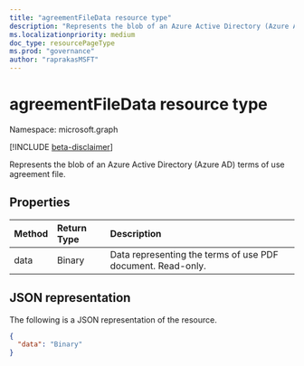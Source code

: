 ```yaml
---
title: "agreementFileData resource type"
description: "Represents the blob of an Azure Active Directory (Azure AD) terms of use agreement file."
ms.localizationpriority: medium
doc_type: resourcePageType
ms.prod: "governance"
author: "raprakasMSFT"
---
```


# agreementFileData resource type

Namespace: microsoft.graph

[!INCLUDE [beta-disclaimer](../../includes/beta-disclaimer.md)]

Represents the blob of an Azure Active Directory (Azure AD) terms of use agreement file.

## Properties
| Method       | Return Type | Description |
|:-------------|:------------|:------------|
|data|Binary|Data representing the terms of use PDF document. Read-only.|

## JSON representation

The following is a JSON representation of the resource.

<!-- {
  "blockType": "resource",
  "optionalProperties": [

  ],
  "@odata.type": "microsoft.graph.agreementFileData"
}-->

```json
{
  "data": "Binary"
}

```

<!-- uuid: 8fcb5dbc-d5aa-4681-8e31-b001d5168d79
2015-10-25 14:57:30 UTC -->
<!--
{
  "type": "#page.annotation",
  "description": "agreementFileData resource",
  "keywords": "",
  "section": "documentation",
  "tocPath": "",
  "suppressions": []
}
-->


